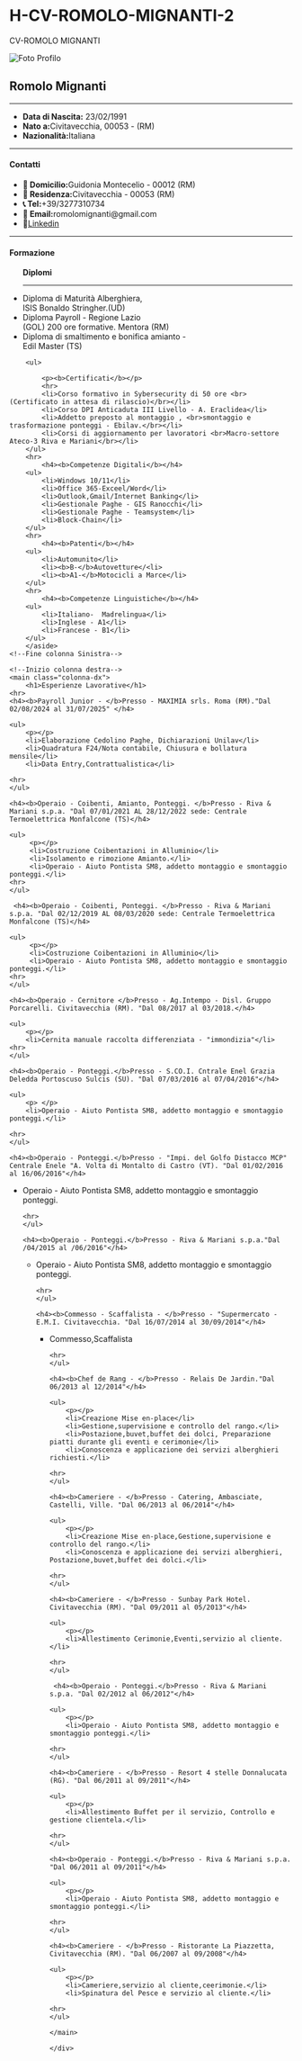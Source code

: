 # H-CV-ROMOLO-MIGNANTI-2
CV-ROMOLO MIGNANTI
<!DOCTYPE html>
<html lang="it">
<head>
    <meta charset="UTF-8">
    <meta name="viewport" content="width=device-width, initial-scale=1.0">
    <link rel="stylesheet" href="Grafica CV-HTML.css">
</head>
<body>
    <!--Inizio colonna sinistra-->
    <div class="container">
        <aside class="colonna-sx">
         <img src="romolo1.jpg" alt="Foto Profilo" class="profilo">
         <h1><strong>Romolo Mignanti</strong></h1>
         <hr>
         <ul>
            <li><b>Data di Nascita:</b> 23/02/1991</li>
            <li><b>Nato a:</b>Civitavecchia, 00053 - (RM)</li>
            <li><b>Nazionalità:</b>Italiana</il>
        </ul>
        <hr>
            <h4><b>Contatti</b></h4>
        <ul>
            <li><b>📍 Domicilio:</b>Guidonia Montecelio - 00012 (RM)</li>
            <li><b>📍 Residenza:</b>Civitavecchia - 00053 (RM)</li>
            <li><b>📞 Tel:</b>+39/3277310734</li>
            <li><b>📧 Email:</b>romolomignanti@gmail.com</li>
            <li>💼<a href="https://www.linkedin.com/in/romolo-mignanti-6a9b90256/" target="_blank">Linkedin</a></li>
        </ul>
        <hr>
            <h4><b>Formazione</b></h4>
        <ul>
            <p><b>Diplomi</b></p>
            <hr>
            <li>Diploma di Maturità Alberghiera, <br>ISIS Bonaldo Stringher.(UD)</br> </li>
            <li>Diploma Payroll - Regione Lazio <br>(GOL) 200 ore formative. Mentora (RM)</br></li>
            <li>Diploma di smaltimento e bonifica amianto -<br> Edil Master (TS)<br></li>
        </ul>

        <ul>
    
            <p><b>Certificati</b></p>
            <hr>
            <li>Corso formativo in Sybersecurity di 50 ore <br>(Certificato in attesa di rilascio)</br></li>
            <li>Corso DPI Anticaduta III Livello - A. Eraclidea</li>
            <li>Addetto preposto al montaggio , <br>smontaggio e trasformazione ponteggi - Ebilav.</br></li> 
            <li>Corsi di aggiornamento per lavoratori <br>Macro-settore Ateco-3 Riva e Mariani</br></li>
        </ul>
        <hr>
            <h4><b>Competenze Digitali</b></h4>
        <ul>           
            <li>Windows 10/11</li>
            <li>Office 365-Exceel/Word</li>
            <li>Outlook,Gmail/Internet Banking</li>
            <li>Gestionale Paghe - GIS Ranocchi</li>
            <li>Gestionale Paghe - Teamsystem</li>
            <li>Block-Chain</li>
        </ul>
        <hr>
            <h4><b>Patenti</b></h4>
        <ul>     
            <li>Automunito</li>
            <li><b>B-</b>Autovetture</<li>
            <li><b>A1-</b>Motocicli a Marce</li>
        </ul>
        <hr>
            <h4><b>Competenze Linguistiche</b></h4>
        <ul> 
            <li>Italiano-  Madrelingua</li>
            <li>Inglese - A1</li>
            <li>Francese - B1</li>
        </ul>
        </aside> 
    <!--Fine colonna Sinistra-->
     
    <!--Inizio colonna destra-->
    <main class="colonna-dx">
        <h1>Esperienze Lavorative</h1>
    <hr>
    <h4><b>Payroll Junior - </b>Presso - MAXIMIA srls. Roma (RM)."Dal 02/08/2024 al 31/07/2025" </h4>
    
    <ul>
        <p></p>
        <li>Elaborazione Cedolino Paghe, Dichiarazioni Unilav</li>
        <li>Quadratura F24/Nota contabile, Chiusura e bollatura mensile</li>
        <li>Data Entry,Contrattualistica</li>
       
    <hr>
    </ul>

    <h4><b>Operaio - Coibenti, Amianto, Ponteggi. </b>Presso - Riva & Mariani s.p.a. "Dal 07/01/2021 AL 28/12/2022 sede: Centrale Termoelettrica Monfalcone (TS)</h4>

    <ul>
         <p></p>
         <li>Costruzione Coibentazioni in Alluminio</li>
         <li>Isolamento e rimozione Amianto.</li>
         <li>Operaio - Aiuto Pontista SM8, addetto montaggio e smontaggio ponteggi.</li>
    <hr>
    </ul>

     <h4><b>Operaio - Coibenti, Ponteggi. </b>Presso - Riva & Mariani s.p.a. "Dal 02/12/2019 AL 08/03/2020 sede: Centrale Termoelettrica Monfalcone (TS)</h4> 

    <ul>
         <p></p>
         <li>Costruzione Coibentazioni in Alluminio</li>
         <li>Operaio - Aiuto Pontista SM8, addetto montaggio e smontaggio ponteggi.</li>
    <hr>
    </ul>

    <h4><b>Operaio - Cernitore </b>Presso - Ag.Intempo - Disl. Gruppo Porcarelli. Civitavecchia (RM). "Dal 08/2017 al 03/2018.</h4>

    <ul>
        <p></p>
        <li>Cernita manuale raccolta differenziata - "immondizia"</li>
    <hr>
    </ul>

    <h4><b>Operaio - Ponteggi.</b>Presso - S.CO.I. Cntrale Enel Grazia Deledda Portoscuso Sulcis (SU). "Dal 07/03/2016 al 07/04/2016"</h4>

    <ul>
        <p> </p>
        <li>Operaio - Aiuto Pontista SM8, addetto montaggio e smontaggio ponteggi.</li>
     
    <hr>
    </ul>

    <h4><b>Operaio - Ponteggi.</b>Presso - "Impi. del Golfo Distacco MCP" Centrale Enele "A. Volta di Montalto di Castro (VT). "Dal 01/02/2016 al 16/06/2016"</h4>

 <ul>
        <p> </p>
        <li>Operaio - Aiuto Pontista SM8, addetto montaggio e smontaggio ponteggi.</li>

    <hr>
    </ul>

    <h4><b>Operaio - Ponteggi.</b>Presso - Riva & Mariani s.p.a."Dal /04/2015 al /06/2016"</h4>

 <ul>
        <p></p>
        <li>Operaio - Aiuto Pontista SM8, addetto montaggio e smontaggio ponteggi.</li>

    <hr>
    </ul>

    <h4><b>Commesso - Scaffalista - </b>Presso - "Supermercato - E.M.I. Civitavecchia. "Dal 16/07/2014 al 30/09/2014"</h4>

 <ul>
        <p></p>
        <li>Commesso,Scaffalista</li>

    <hr>
    </ul>

    <h4><b>Chef de Rang - </b>Presso - Relais De Jardin."Dal 06/2013 al 12/2014"</h4>

    <ul>
        <p></p>
        <li>Creazione Mise en-place</li>
        <li>Gestione,supervisione e controllo del rango.</li>
        <li>Postazione,buvet,buffet dei dolci, Preparazione piatti durante gli eventi e cerimonie</li>
        <li>Conoscenza e applicazione dei servizi alberghieri richiesti.</li>

    <hr>
    </ul>

    <h4><b>Cameriere - </b>Presso - Catering, Ambasciate, Castelli, Ville. "Dal 06/2013 al 06/2014"</h4>

    <ul>
        <p></p>
        <li>Creazione Mise en-place,Gestione,supervisione e controllo del rango.</li>
        <li>Conoscenza e applicazione dei servizi alberghieri, Postazione,buvet,buffet dei dolci.</li>
     
    <hr>
    </ul>
    
    <h4><b>Cameriere - </b>Presso - Sunbay Park Hotel. Civitavecchia (RM). "Dal 09/2011 al 05/2013"</h4>

    <ul>
        <p></p>
        <li>Allestimento Cerimonie,Eventi,servizio al cliente.</li>
     
    <hr>
    </ul>

     <h4><b>Operaio - Ponteggi.</b>Presso - Riva & Mariani s.p.a. "Dal 02/2012 al 06/2012"</h4>

    <ul>
        <p></p>
        <li>Operaio - Aiuto Pontista SM8, addetto montaggio e smontaggio ponteggi.</li>
     
    <hr>
    </ul>

    <h4><b>Cameriere - </b>Presso - Resort 4 stelle Donnalucata (RG). "Dal 06/2011 al 09/2011"</h4>

    <ul>
        <p></p>
        <li>Allestimento Buffet per il servizio, Controllo e gestione clientela.</li>
     
    <hr>
    </ul>

    <h4><b>Operaio - Ponteggi.</b>Presso - Riva & Mariani s.p.a. "Dal 06/2011 al 09/2011"</h4>

    <ul>
        <p></p>
        <li>Operaio - Aiuto Pontista SM8, addetto montaggio e smontaggio ponteggi.</li>
     
    <hr>
    </ul>

    <h4><b>Cameriere - </b>Presso - Ristorante La Piazzetta, Civitavecchia (RM). "Dal 06/2007 al 09/2008"</h4>

    <ul>
        <p></p>
        <li>Cameriere,servizio al cliente,ceerimonie.</li>
        <li>Spinatura del Pesce e servizio al cliente.</li>
     
    <hr>
    </ul>

    </main>

    </div>


</body>
</html>
